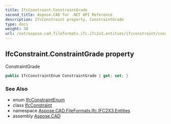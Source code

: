 ```yaml
---
title: IfcConstraint.ConstraintGrade
second_title: Aspose.CAD for .NET API Reference
description: IfcConstraint property. ConstraintGrade
type: docs
weight: 30
url: /net/aspose.cad.fileformats.ifc.ifc2x3.entities/ifcconstraint/constraintgrade/
---
```

## IfcConstraint.ConstraintGrade property

ConstraintGrade

```csharp
public IfcConstraintEnum ConstraintGrade { get; set; }
```

### See Also

* enum [IfcConstraintEnum](../../../aspose.cad.fileformats.ifc.ifc2x3.types/ifcconstraintenum/)
* class [IfcConstraint](../)
* namespace [Aspose.CAD.FileFormats.Ifc.IFC2X3.Entities](../../ifcconstraint/)
* assembly [Aspose.CAD](../../../)


